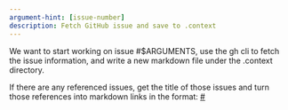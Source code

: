 ```yaml
---
argument-hint: [issue-number]
description: Fetch GitHub issue and save to .context
---
```


We want to start working on issue #$ARGUMENTS, use the gh cli to fetch the issue
information, and write a new markdown file under the .context directory.

If there are any referenced issues, get the title of those issues and turn those
references into markdown links in the format:
[#<number> <title of issue>](<github url>)

The format of the file should be:

```markdown
# #<issue number>: <issue title>

[Github](<url to github issue>)

**Status:** <status>
**Created:** <created>
**Updated:** <updated>
**Assignee:** <assignee>
**Labels:** <label>,<label>

<issue description>
```

Write into a file
.context/shared/issues/issue-<number>-<short-hypenated-name>.md
